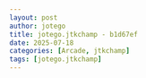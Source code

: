 ```yaml
---
layout: post
author: jotego
title: jotego.jtkchamp - b1d67ef
date: 2025-07-18
categories: [Arcade, jtkchamp]
tags: [jotego.jtkchamp]
---
```


